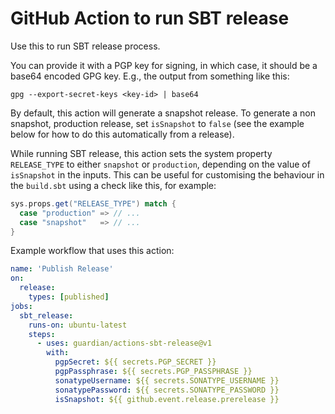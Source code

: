 # GitHub Action to run SBT release

Use this to run SBT release process.

You can provide it with a PGP key for signing, in which case, it
should be a base64 encoded GPG key. E.g., the output from something
like this:

```
gpg --export-secret-keys <key-id> | base64
```

By default, this action will generate a snapshot release. To generate
a non snapshot, production release, set `isSnapshot` to `false` (see 
the example below for how to do this automatically from a release).

While running SBT release, this action sets the system property
`RELEASE_TYPE` to either `snapshot` or `production`, depending on the
value of `isSnapshot` in the inputs. This can be useful for
customising the behaviour in the `build.sbt` using a check like this,
for example:

```scala
sys.props.get("RELEASE_TYPE") match {
  case "production" => // ...
  case "snapshot"   => // ...
}
```

Example workflow that uses this action:

```yaml
name: 'Publish Release'
on:
  release:
    types: [published]
jobs:
  sbt_release:
    runs-on: ubuntu-latest
    steps:
      - uses: guardian/actions-sbt-release@v1
        with:
          pgpSecret: ${{ secrets.PGP_SECRET }}
          pgpPassphrase: ${{ secrets.PGP_PASSPHRASE }}
          sonatypeUsername: ${{ secrets.SONATYPE_USERNAME }}
          sonatypePassword: ${{ secrets.SONATYPE_PASSWORD }}
          isSnapshot: ${{ github.event.release.prerelease }}
```
